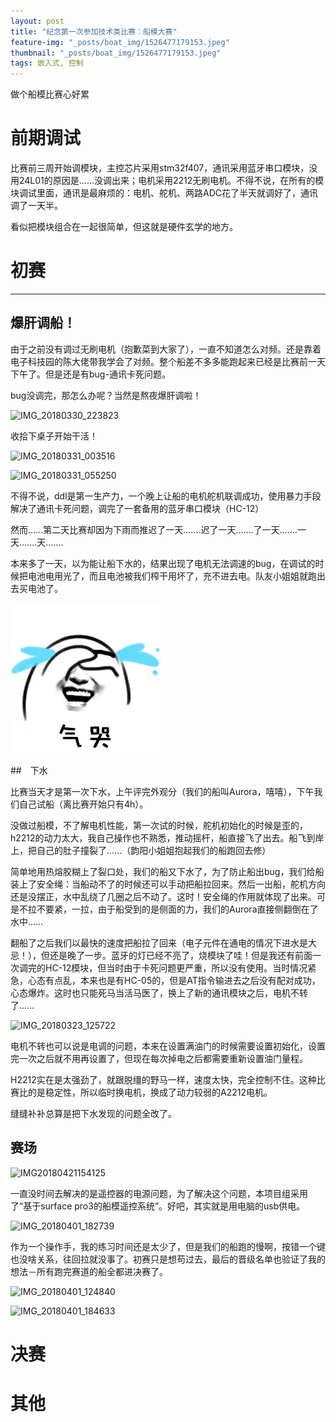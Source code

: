 ```yaml
---
layout: post
title: "纪念第一次参加技术类比赛：船模大赛"
feature-img: "_posts/boat_img/1526477179153.jpeg"
thumbnail: "_posts/boat_img/1526477179153.jpeg"
tags: 嵌入式, 控制
---
```


做个船模比赛心好累

# 前期调试

比赛前三周开始调模块，主控芯片采用stm32f407，通讯采用蓝牙串口模块，没用24L01的原因是......没调出来；电机采用2212无刷电机。不得不说，在所有的模块调试里面，通讯是最麻烦的：电机、舵机、两路ADC花了半天就调好了，通讯调了一天半。

看似把模块组合在一起很简单，但这就是硬件玄学的地方。

# 初赛

---
## 爆肝调船！

由于之前没有调过无刷电机（抱歉菜到大家了），一直不知道怎么对频。还是靠着电子科技园的陈大佬带我学会了对频。整个船差不多多能跑起来已经是比赛前一天下午了。但是还是有bug-通讯卡死问题。

bug没调完，那怎么办呢？当然是熬夜爆肝调啦！

![IMG_20180330_223823](boat_img/IMG_20180330_223823.jpg)

收拾下桌子开始干活！

![IMG_20180331_003516](boat_img/IMG_20180331_003516.jpg)

![IMG_20180331_055250](boat_img/IMG_20180331_055250.jpg)

不得不说，ddl是第一生产力，一个晚上让船的电机舵机联调成功，使用暴力手段解决了通讯卡死问题，调完了一套备用的蓝牙串口模块（HC-12）

然而......第二天比赛却因为下雨而推迟了一天.......迟了一天.......了一天.......一天.......天.......

本来多了一天，以为能让船下水的，结果出现了电机无法调速的bug，在调试的时候把电池电用光了，而且电池被我们榨干用坏了，充不进去电。队友小姐姐就跑出去买电池了。

![1410803219](boat_img/1410803219.jpeg)

##　下水

比赛当天才是第一次下水，上午评完外观分（我们的船叫Aurora，嘻嘻），下午我们自己试船（离比赛开始只有4h）。

没做过船模，不了解电机性能，第一次试的时候，舵机初始化的时候是歪的，h2212的动力太大，我自己操作也不熟悉，推动摇杆，船直接飞了出去。船飞到岸上，把自己的肚子撞裂了......（韵阳小姐姐抱起我们的船跑回去修）

简单地用热熔胶糊上了裂口处，我们的船又下水了，为了防止船出bug，我们给船装上了安全绳：当船动不了的时候还可以手动把船拉回来。然后一出船，舵机方向还是没摆正，水中乱绕了几圈之后不动了。这时！安全绳的作用就体现了出来。可是不拉不要紧，一拉，由于船受到的是侧面的力，我们的Aurora直接侧翻倒在了水中......

翻船了之后我们以最快的速度把船拉了回来（电子元件在通电的情况下进水是大忌！），但还是晚了一步。蓝牙的灯已经不亮了，烧模块了哇！但是我还有前面一次调完的HC-12模块，但当时由于卡死问题更严重，所以没有使用。当时情况紧急，心态有点乱，本来也是有HC-05的，但是AT指令输进去之后没有配对成功，心态爆炸。这时也只能死马当活马医了，换上了新的通讯模块之后，电机不转了......

![IMG_20180323_125722](boat_img/IMG_20180323_125722.jpg)

电机不转也可以说是电调的问题，本来在设置满油门的时候需要设置初始化，设置完一次之后就不用再设置了，但现在每次掉电之后都需要重新设置油门量程。

H2212实在是太强劲了，就跟脱缰的野马一样，速度太快，完全控制不住。这种比赛比的是稳定性，所以临时换电机，换成了动力较弱的A2212电机。

缝缝补补总算是把下水发现的问题全改了。

## 赛场

![IMG20180421154125](boat_img/IMG20180421154125.jpg)

一直没时间去解决的是遥控器的电源问题，为了解决这个问题，本项目组采用了“基于surface pro3的船模遥控系统”。好吧，其实就是用电脑的usb供电。

![IMG_20180401_182739](boat_img/IMG_20180401_182739.jpg)

作为一个操作手，我的练习时间还是太少了，但是我们的船跑的慢啊，按错一个键也没啥关系，往回拉就没事了。初赛只是想苟过去，最后的晋级名单也验证了我的想法－所有跑完赛道的船全都进决赛了。

![IMG_20180401_124840](boat_img/IMG_20180401_124840.jpg)

![IMG_20180401_184633](boat_img/IMG_20180401_184633.jpg)

# 决赛

# 其他